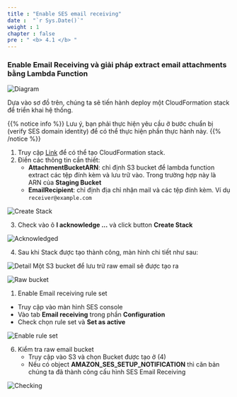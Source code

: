 ```yaml
---
title : "Enable SES email receiving"
date :  "`r Sys.Date()`" 
weight : 1
chapter : false
pre : " <b> 4.1 </b> "
---
```


### Enable Email Receiving và giải pháp extract email attachments bằng Lambda Function

![Diagram](/images/4.email-receiving-solution/001-diagram.png)

Dựa vào sơ đồ trên, chúng ta sẽ tiến hành deploy một CloudFormation stack để triển khai hệ thống. 

{{% notice info %}}
Lưu ý, bạn phải thực hiện yêu cầu ở bước chuẩn bị (verify SES domain identity) để có thể thực hiện phần thực hành này.
{{% /notice %}}

1. Truy cập [Link](https://ap-southeast-1.console.aws.amazon.com/cloudformation/home?region=ap-southeast-1#/stacks/quickcreate?templateURL=https://cfn-template-hlhuy.s3.ap-southeast-1.amazonaws.com/template-ses-receiving-email.yml&stackName=SESReceivingEmail) để có thể tạo CloudFormation stack.
2. Điền các thông tin cần thiết:
   - **AttachmentBucketARN**: chỉ định S3 bucket để lambda function extract các tệp đính kèm và lưu trữ vào. Trong trường hợp này là ARN của **Staging Bucket**
   - **EmailRecipient**: chỉ định địa chỉ nhận mail và các tệp đính kèm. Ví dụ `receiver@example.com`

![Create Stack](/images/4.email-receiving-solution/003-create-stack.png)
 
3. Check vào ô **I acknowledge ...** và click button **Create Stack**

![Acknowledged](/images/4.email-receiving-solution/004-acknowledge.png)

4. Sau khi Stack được tạo thành công, màn hình chi tiết như sau:

![Detail](/images/4.email-receiving-solution/005-stack-overview.png)
Một S3 bucket để lưu trữ raw email sẽ được tạo ra

![Raw bucket](/images/4.email-receiving-solution/008-output.png)

1. Enable Email receiving rule set
- Truy cập vào màn hình SES console
- Vào tab **Email receiving** trong phần **Configuration**
- Check chọn rule set và **Set as active**

![Enable rule set](/images/4.email-receiving-solution/006-enable-rule-set.png)

6. Kiểm tra raw email bucket
   - Truy cập vào S3 và chọn Bucket được tạo ở (4)
   - Nếu có object **AMAZON_SES_SETUP_NOTIFICATION** thì căn bản chúng ta đã thành công cấu hình SES Email Receiving

![Checking](/images/4.email-receiving-solution/007-checking.png)